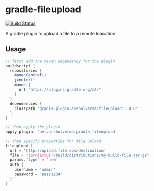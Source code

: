 # gradle-fileupload

[![Build Status](https://travis-ci.org/anshulverma/gradle-fileupload-plugin.svg?branch=master)](https://travis-ci.org/anshulverma/gradle-fileupload-plugin)

A gradle plugin to upload a file to a remote loacation

## Usage

``` groovy
// first add the maven dependency for the plugin
buildscript {
  repositories {
    mavenCentral()
    jcenter()
    maven {
      url "https://plugins.gradle.org/m2/"
    }
  }
  dependencies {
    classpath 'gradle.plugin.anshulverma:fileupload:1.0.0'
  }
}

// then apply the plugin
apply plugin: 'net.anshulverma.gradle.fileupload'

// then specify properties for file upload
fileupload {
  url = 'http://upload.file.com/destination'
  file = "$projectDir/build/distributions/my-build-file.tar.gz"
  params.'type' = 'new'
  auth {
    username = 'admin'
    password = 'pass1234'
  }
}
```
